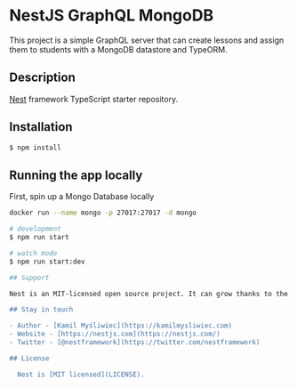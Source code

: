# NestJS GraphQL MongoDB
This project is a simple GraphQL server that can create lessons and assign them to students with a MongoDB datastore and TypeORM.

## Description

[Nest](https://github.com/nestjs/nest) framework TypeScript starter repository.

## Installation

```bash
$ npm install
```

## Running the app locally
First, spin up a Mongo Database locally
```bash
docker run --name mongo -p 27017:27017 -d mongo
```


```bash
# development
$ npm run start

# watch mode
$ npm run start:dev

## Support

Nest is an MIT-licensed open source project. It can grow thanks to the sponsors and support by the amazing backers. If you'd like to join them, please [read more here](https://docs.nestjs.com/support).

## Stay in touch

- Author - [Kamil Myśliwiec](https://kamilmysliwiec.com)
- Website - [https://nestjs.com](https://nestjs.com/)
- Twitter - [@nestframework](https://twitter.com/nestframework)

## License

  Nest is [MIT licensed](LICENSE).
